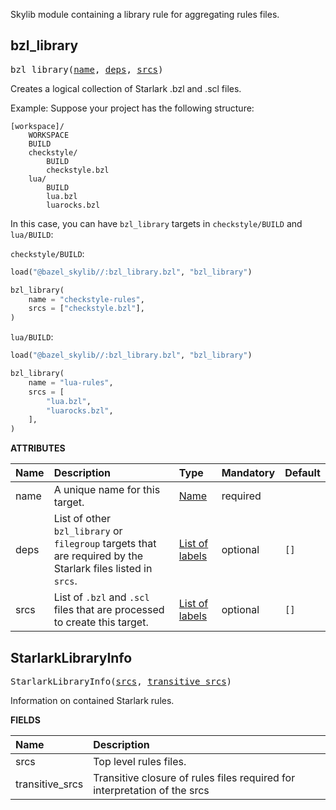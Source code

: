 <!-- Generated with Stardoc: http://skydoc.bazel.build -->

Skylib module containing a library rule for aggregating rules files.

<a id="bzl_library"></a>

## bzl_library

<pre>
bzl_library(<a href="#bzl_library-name">name</a>, <a href="#bzl_library-deps">deps</a>, <a href="#bzl_library-srcs">srcs</a>)
</pre>

Creates a logical collection of Starlark .bzl and .scl files.

Example:
  Suppose your project has the following structure:

  ```
  [workspace]/
      WORKSPACE
      BUILD
      checkstyle/
          BUILD
          checkstyle.bzl
      lua/
          BUILD
          lua.bzl
          luarocks.bzl
  ```

  In this case, you can have `bzl_library` targets in `checkstyle/BUILD` and
  `lua/BUILD`:

  `checkstyle/BUILD`:

  ```python
  load("@bazel_skylib//:bzl_library.bzl", "bzl_library")

  bzl_library(
      name = "checkstyle-rules",
      srcs = ["checkstyle.bzl"],
  )
  ```

  `lua/BUILD`:

  ```python
  load("@bazel_skylib//:bzl_library.bzl", "bzl_library")

  bzl_library(
      name = "lua-rules",
      srcs = [
          "lua.bzl",
          "luarocks.bzl",
      ],
  )
  ```


**ATTRIBUTES**


| Name  | Description | Type | Mandatory | Default |
| :------------- | :------------- | :------------- | :------------- | :------------- |
| <a id="bzl_library-name"></a>name |  A unique name for this target.   | <a href="https://bazel.build/concepts/labels#target-names">Name</a> | required |  |
| <a id="bzl_library-deps"></a>deps |  List of other <code>bzl_library</code> or <code>filegroup</code> targets that are required by the Starlark files listed in <code>srcs</code>.   | <a href="https://bazel.build/concepts/labels">List of labels</a> | optional | <code>[]</code> |
| <a id="bzl_library-srcs"></a>srcs |  List of <code>.bzl</code> and <code>.scl</code> files that are processed to create this target.   | <a href="https://bazel.build/concepts/labels">List of labels</a> | optional | <code>[]</code> |


<a id="StarlarkLibraryInfo"></a>

## StarlarkLibraryInfo

<pre>
StarlarkLibraryInfo(<a href="#StarlarkLibraryInfo-srcs">srcs</a>, <a href="#StarlarkLibraryInfo-transitive_srcs">transitive_srcs</a>)
</pre>

Information on contained Starlark rules.

**FIELDS**


| Name  | Description |
| :------------- | :------------- |
| <a id="StarlarkLibraryInfo-srcs"></a>srcs |  Top level rules files.    |
| <a id="StarlarkLibraryInfo-transitive_srcs"></a>transitive_srcs |  Transitive closure of rules files required for interpretation of the srcs    |



